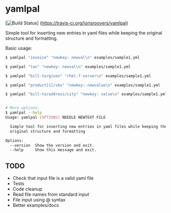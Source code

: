 # yamlpal
[![Build Status](https://travis-ci.org/jorisroovers/yamlpal.svg?branch=master)]
(https://travis-ci.org/jorisroovers/yamlpal)

Simple tool for inserting new entries in yaml files while keeping the original structure and formatting.

Basic usage:
```bash
$ yamlpal "invoice" "newkey: newval\n" examples/sample1.yml

$ yamlpal "tax" "newkey: newval\n" examples/sample1.yml

$ yamlpal "bill-to/given" "rhel-7-server\n" examples/sample1.yml

$ yamlpal "product[1]/sku" "newkey: newvalue\n" examples/sample1.yml

$ yamlpal "bill-to/address/city" "newkey: value\n" examples/sample1.yml


# More options:
$ yamlpal --help
Usage: yamlpal [OPTIONS] NEEDLE NEWTEXT FILE

  Simple tool for inserting new entries in yaml files while keeping the
  original structure and formatting

Options:
  --version  Show the version and exit.
  --help     Show this message and exit.
```


## TODO ##

- Check that input file is a valid yaml file
- Tests
- Code cleanup
- Read file names from standard input
- File input using @ syntax
- Better examples/docs